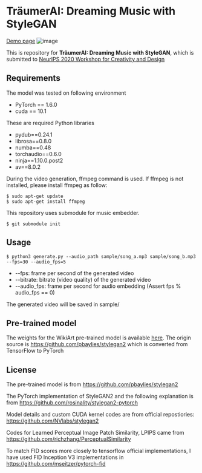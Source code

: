 # TräumerAI: Dreaming Music with StyleGAN

[Demo page](https://jdasam.github.io/traeumerAI_demo/)
![image](https://jdasam.github.io/traeumerAI_demo/assets/img/main_2col.png)

This is repository for __TräumerAI: Dreaming Music with StyleGAN__, which is submitted to [NeurIPS 2020 Workshop for Creativity and Design](https://neurips2020creativity.github.io/)


## Requirements
The model was tested on following environment
+ PyTorch == 1.6.0
+ cuda == 10.1

These are required Python libraries
+ pydub==0.24.1
+ librosa==0.8.0
+ numba==0.48
+ torchaudio==0.6.0
+ ninja==1.10.0.post2
+ av==8.0.2

During the video generation, ffmpeg command is used. If ffmpeg is not installed, please install ffmpeg as follow:

```
$ sudo apt-get update 
$ sudo apt-get install ffmpeg 
```

This repository uses submodule for music embedder.
```
$ git submodule init
```

## Usage
```$ python3 generate.py --audio_path sample/song_a.mp3 sample/song_b.mp3 --fps=30 --audio_fps=5```

+ --fps: frame per second of the generated video
+ --bitrate: bitrate (video quality) of the generated video
+ --audio_fps: frame per second for audio embedding (Assert fps % audio_fps == 0)

The generated video will be saved in sample/

## Pre-trained model
The weights for the WikiArt pre-trained model is available [here](https://drive.google.com/file/d/1MeTjkwPNJi0LKkdce8G8hY5MDWwYaLOK/view?usp=sharing).
The origin source is https://github.com/pbaylies/stylegan2 which is converted from TensorFlow to PyTorch



## License

The pre-trained model is from https://github.com/pbaylies/stylegan2

The PyTorch implementation of StyleGAN2 and the following explanation is from https://github.com/rosinality/stylegan2-pytorch

Model details and custom CUDA kernel codes are from official repostiories: https://github.com/NVlabs/stylegan2

Codes for Learned Perceptual Image Patch Similarity, LPIPS came from https://github.com/richzhang/PerceptualSimilarity

To match FID scores more closely to tensorflow official implementations, I have used FID Inception V3 implementations in https://github.com/mseitzer/pytorch-fid
